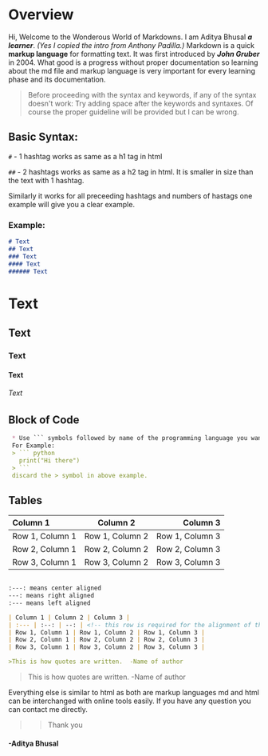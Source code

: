 # Overview
Hi, Welcome to the Wonderous World of Markdowns. I am Aditya Bhusal ***a learner***. *(Yes I copied the intro from *Anthony Padilla*.)* Markdown is a quick **markup language**  for formatting text. It was first introduced by ***John Gruber*** in 2004.
What good is a progress without proper documentation so learning about the md file and markup language is very important for every learning phase and its documentation. 

> Before proceeding with the syntax and keywords, if any of the syntax doesn't work: Try adding space after the keywords and syntaxes. Of course the proper guideline will be provided but I can be wrong.

## Basic Syntax:
``#`` - 1 hashtag works as same as a h1 tag in html

``##`` - 2 hashtags works as same as a h2 tag in html. It is smaller in size than the text with 1 hashtag.

Similarly it works for all preceeding hashtags and numbers of hastags one example will give you a clear example.

### Example:
``` md
# Text
## Text
### Text
#### Text
###### Text
```

# Text
## Text
### Text
#### Text
###### Text

## Block of Code
``` md
 * Use ``` symbols followed by name of the programming language you want to write the code in. 
 For Example:
 > ``` python
   print("Hi there")
 > ```
 discard the > symbol in above example.
```
## Tables
<!-- tables -->
<!-- Note that :---: means center aligned -->
<!-- Note that ---: means right aligned -->
<!-- Note that :--- means left aligned -->

| Column 1 | Column 2 | Column 3 |
| :--- | :--: | --: |
| Row 1, Column 1 | Row 1, Column 2 | Row 1, Column 3 |
| Row 2, Column 1 | Row 2, Column 2 | Row 2, Column 3 |
| Row 3, Column 1 | Row 3, Column 2 | Row 3, Column 3 |
```md

:---: means center aligned 
---: means right aligned 
:--- means left aligned 

| Column 1 | Column 2 | Column 3 |
| :--- | :--: | --: | <!-- this row is required for the alignment of the elements and heading in the respective column. -->
| Row 1, Column 1 | Row 1, Column 2 | Row 1, Column 3 |
| Row 2, Column 1 | Row 2, Column 2 | Row 2, Column 3 |
| Row 3, Column 1 | Row 3, Column 2 | Row 3, Column 3 |

```
```md
>This is how quotes are written.  -Name of author
```
>This is how quotes are written.  -Name of author

Everything else is similar to html as both are markup languages md and html can be interchanged with online tools easily. If you have any question you can contact me directly. 
>>Thank you 

#### -Aditya Bhusal 